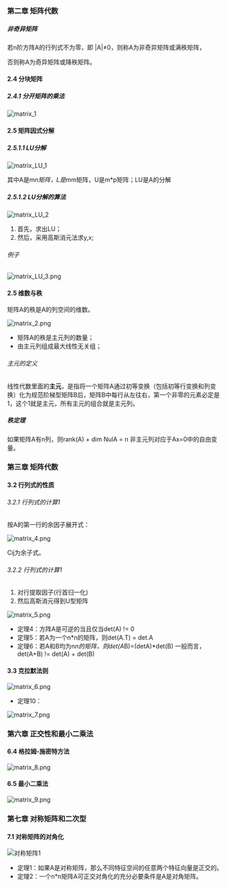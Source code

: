 ﻿### 第二章 矩阵代数

##### 非奇异矩阵
若n阶方阵A的行列式不为零，即 |A|≠0，则称A为非奇异矩阵或满秩矩阵，

否则称A为奇异矩阵或降秩矩阵。

#### 2.4 分块矩阵
##### 2.4.1 分开矩阵的乘法
![matrix_1](https://i.imgur.com/k2CdxhG.png)

#### 2.5 矩阵因式分解
##### 2.5.1.1 LU分解
![matrix_LU_1](https://i.imgur.com/MOfHr61.png)

其中A是m*n矩阵，L是m*m矩阵，U是m*p矩阵；LU是A的分解

##### 2.5.1.2 LU分解的算法
![matrix_LU_2](https://i.imgur.com/A0hjAT1.png)

1. 首先，求出LU；
2. 然后，采用高斯消元法求y,x;

###### 例子
![matrix_LU_3.png](https://i.imgur.com/qoD2Gqd.png)

#### 2.5 维数与秩
矩阵A的秩是A的列空间的维数。

![matrix_2.png](https://i.imgur.com/5ZAQtHo.png)

- 矩阵A的秩是主元列的数量；
- 由主元列组成最大线性无关组；
###### 主元的定义
线性代数里面的**主元**，是指将一个矩阵A通过初等变换（包括初等行变换和列变换）化为规范阶梯型矩阵B后，矩阵B中每行从左往右，第一个非零的元素必定是1，这个1就是主元，所有主元的组合就是主元列。

##### 秩定理
如果矩阵A有n列，则rank(A) + dim NulA = n
非主元列对应于Ax=0中的自由变量。

### 第三章 矩阵代数
#### 3.2 行列式的性质
###### 3.2.1 行列式的计算1
按A的第一行的余因子展开式：

![matrix_4.png](https://i.imgur.com/Rhr2oOt.png)

Cij为余子式。

###### 3.2.2 行列式的计算1
1. 对行提取因子(行首归一化)
2. 然后高斯消元得到U型矩阵

![matrix_5.png](https://i.imgur.com/UHXEOYc.png)

- 定理4：方阵A是可逆的当且仅当det(A) != 0 
- 定理5：若A为一个n*n的矩阵，则det(A.T) = det.A
- 定理6：若A和B均为n*n的矩阵，则det(A*B)=(detA)*det(B)
一般而言，det(A+B) != det(A) + det(B)

#### 3.3 克拉默法则

![matrix_6.png](https://i.imgur.com/mRYChs5.png)

- 定理10：

![matrix_7.png](https://i.imgur.com/69qwF9M.png)

### 第六章 正交性和最小二乘法
#### 6.4 格拉姆-施密特方法
![matrix_8.png](https://i.imgur.com/wLdfHLU.png)

#### 6.5 最小二乘法
![matrix_9.png](https://i.imgur.com/idn4J51.png)

### 第七章 对称矩阵和二次型
#### 7.1 对称矩阵的对角化
![对称矩阵1](https://gss0.baidu.com/7Po3dSag_xI4khGko9WTAnF6hhy/zhidao/wh%3D600%2C800/sign=3045e06272c6a7efb973a020cdca8369/6a600c338744ebf8cd182182ddf9d72a6059a726.jpg)

- 定理1：如果A是对称矩阵，那么不同特征空间的任意两个特征向量是正交的。
- 定理2：一个n*n矩阵A可正交对角化的充分必要条件是A是对角矩阵。


